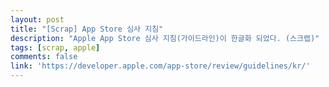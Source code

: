 ```yaml
---
layout: post
title: "[Scrap] App Store 심사 지침"
description: "Apple App Store 심사 지침(가이드라인)이 한글화 되었다. (스크랩)"
tags: [scrap, apple]
comments: false
link: 'https://developer.apple.com/app-store/review/guidelines/kr/'
---
```

